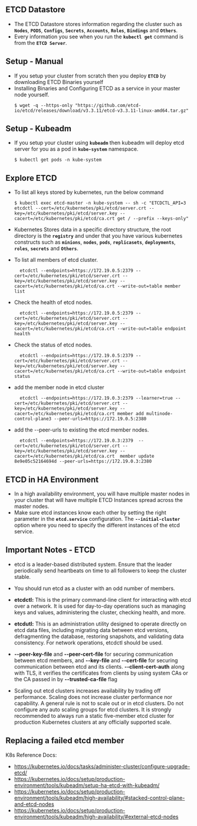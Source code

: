 ## ETCD Datastore
- The ETCD Datastore stores information regarding the cluster such as **`Nodes`**, **`PODS`**, **`Configs`**, **`Secrets`**, **`Accounts`**, **`Roles`**, **`Bindings`** and **`Others`**.
- Every information you see when you run the **`kubectl get`** command is from the **`ETCD Server`**.

## Setup - Manual
- If you setup your cluster from scratch then you deploy **`ETCD`** by downloading ETCD Binaries yourself
- Installing Binaries and Configuring ETCD as a service in your master node yourself.
  ```
  $ wget -q --https-only "https://github.com/etcd-io/etcd/releases/download/v3.3.11/etcd-v3.3.11-linux-amd64.tar.gz"
  ```  
## Setup - Kubeadm
- If you setup your cluster using **`kubeadm`** then kubeadm will deploy etcd server for you as a pod in **`kube-system`** namespace.
  ```
  $ kubectl get pods -n kube-system
  ```
  
## Explore ETCD
- To list all keys stored by kubernetes, run the below command
  ```
  $ kubectl exec etcd-master -n kube-system -- sh -c "ETCDCTL_API=3 etcdctl --cert=/etc/kubernetes/pki/etcd/server.crt --key=/etc/kubernetes/pki/etcd/server.key --cacert=/etc/kubernetes/pki/etcd/ca.crt get / --prefix --keys-only"
  ```
- Kubernetes Stores data in a specific directory structure, the root directory is the **`registry`** and under that you have various kubernetes constructs such as **`minions`**, **`nodes`**, **`pods`**, **`replicasets`**, **`deployments`**, **`roles`**, **`secrets`** and **`Others`**.
- To list all members of etcd cluster.

		etcdctl --endpoints=https://172.19.0.5:2379 --cert=/etc/kubernetes/pki/etcd/server.crt --key=/etc/kubernetes/pki/etcd/server.key --cacert=/etc/kubernetes/pki/etcd/ca.crt --write-out=table member list

- Check the health of etcd nodes.

		etcdctl --endpoints=https://172.19.0.5:2379 --cert=/etc/kubernetes/pki/etcd/server.crt --key=/etc/kubernetes/pki/etcd/server.key --cacert=/etc/kubernetes/pki/etcd/ca.crt --write-out=table endpoint health

- Check the status of etcd nodes.

		etcdctl --endpoints=https://172.19.0.5:2379 --cert=/etc/kubernetes/pki/etcd/server.crt --key=/etc/kubernetes/pki/etcd/server.key --cacert=/etc/kubernetes/pki/etcd/ca.crt --write-out=table endpoint status

- add the member node in etcd cluster

		etcdctl --endpoints=https://172.19.0.3:2379 --learner=true --cert=/etc/kubernetes/pki/etcd/server.crt --key=/etc/kubernetes/pki/etcd/server.key --cacert=/etc/kubernetes/pki/etcd/ca.crt member add multinode-control-plane3 --peer-urls=https://172.19.0.5:2380 

- add the --peer-urls to existing the etcd member nodes.

		etcdctl --endpoints=https://172.19.0.3:2379  --cert=/etc/kubernetes/pki/etcd/server.crt --key=/etc/kubernetes/pki/etcd/server.key --cacert=/etc/kubernetes/pki/etcd/ca.crt  member update 8e9e05c52164694d --peer-urls=https://172.19.0.3:2380


    
  
## ETCD in HA Environment
   - In a high availability environment, you will have multiple master nodes in your cluster that will have multiple ETCD Instances spread across the master nodes.
   - Make sure etcd instances know each other by setting the right parameter in the **`etcd.service`** configuration. The **`--initial-cluster`** option where you need to specify the different instances of the etcd service.

## Important Notes - ETCD 

- etcd is a leader-based distributed system. Ensure that the leader periodically send heartbeats on time to all followers to keep the cluster stable.

- You should run etcd as a cluster with an odd number of members.
- **etcdctl:** This is the primary command-line client for interacting with etcd over a network. It is used for day-to-day operations such as managing keys and values, administering the cluster, checking health, and more.
- **etcdutl:** This is an administration utility designed to operate directly on etcd data files, including migrating data between etcd versions, defragmenting the database, restoring snapshots, and validating data consistency. For network operations, etcdctl should be used.
- **--peer-key-file** and **--peer-cert-file** for securing communication between etcd members, and **--key-file** and **--cert-file** for securing communication between etcd and its clients. **--client-cert-auth** along with TLS, it verifies the certificates from clients by using system CAs or the CA passed in by **--trusted-ca-file** flag
- Scaling out etcd clusters increases availability by trading off performance. Scaling does not increase cluster performance nor capability. A general rule is not to scale out or in etcd clusters. Do not configure any auto scaling groups for etcd clusters. It is strongly recommended to always run a static five-member etcd cluster for production Kubernetes clusters at any officially supported scale.

## Replacing a failed etcd member
 
   
K8s Reference Docs:
- https://kubernetes.io/docs/tasks/administer-cluster/configure-upgrade-etcd/
- https://kubernetes.io/docs/setup/production-environment/tools/kubeadm/setup-ha-etcd-with-kubeadm/
- https://kubernetes.io/docs/setup/production-environment/tools/kubeadm/high-availability/#stacked-control-plane-and-etcd-nodes
- https://kubernetes.io/docs/setup/production-environment/tools/kubeadm/high-availability/#external-etcd-nodes
